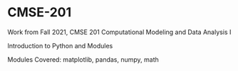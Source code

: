 # CMSE-201
Work from Fall 2021, CMSE 201  Computational Modeling and Data Analysis I

Introduction to Python and Modules

Modules Covered: matplotlib, pandas, numpy, math
